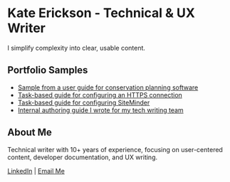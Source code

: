 # Kate Erickson - Technical & UX Writer

I simplify complexity into clear, usable content.

## Portfolio Samples

- [Sample from a user guide for conservation planning software](Easements-Up.pdf)
- [Task-based guide for configuring an HTTPS connection](UMP_7.5--HTTPS-Implementation-Guide.pdf)
- [Task-based guide for configuring SiteMinder](How-to-Configure-UMP-for-SiteMinder.pdf)
- [Internal authoring guide I wrote for my tech writing team](Metis-TechDocs-Authoring-Guide-1.0.pdf)
 
## About Me

Technical writer with 10+ years of experience, focusing on user-centered content, developer documentation, and UX writing.

[LinkedIn](https://www.linkedin.com/in/kate-erickson-54666b39/) | [Email Me](mailto:k8erickson@gmail.com)
